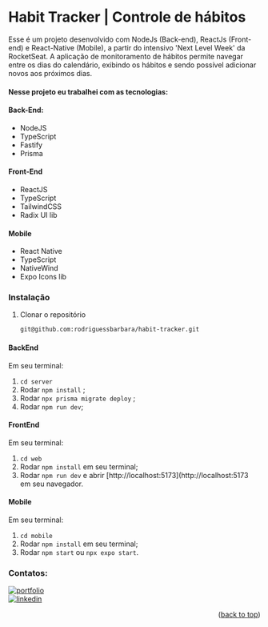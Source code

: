 # Habit Tracker | Controle de hábitos
Esse é um projeto desenvolvido com NodeJs (Back-end), ReactJs (Front-end) e React-Native (Mobile), a partir do intensivo 'Next Level Week' da RocketSeat.
A aplicação de monitoramento de hábitos permite navegar entre os dias do calendário, exibindo os hábitos e sendo possível adicionar novos aos próximos dias.

#### Nesse projeto eu trabalhei com as tecnologias:
  #### Back-End:
  - NodeJS
  - TypeScript
  - Fastify
  - Prisma

  #### Front-End
  - ReactJS
  - TypeScript
  - TailwindCSS
  - Radix UI lib

 #### Mobile
  - React Native
  - TypeScript
  - NativeWind
  - Expo Icons lib

### Instalação
1. Clonar o repositório
   ```sh
   git@github.com:rodriguessbarbara/habit-tracker.git

  #### BackEnd
  Em seu terminal:
1. `cd server`
2. Rodar `npm install` ;
3. Rodar `npx prisma migrate deploy` ;
4. Rodar `npm run dev`;

  #### FrontEnd
  Em seu terminal:
1. `cd web`
2. Rodar `npm install` em seu terminal;
3. Rodar `npm run dev` e abrir [http://localhost:5173](http://localhost:5173 em seu navegador.

  #### Mobile
  Em seu terminal:
1. `cd mobile`
2. Rodar `npm install` em seu terminal;
3. Rodar `npm start` ou `npx expo start`.

### Contatos:
[![portfolio](https://img.shields.io/badge/my_portfolio-000?style=for-the-badge&logo=ko-fi&logoColor=white)](https://rodriguessbarbara.github.io/)</br>
[![linkedin](https://img.shields.io/badge/linkedin-0A66C2?style=for-the-badge&logo=linkedin&logoColor=white)](https://www.linkedin.com/in/rodriguessbarbara/)</br>

<p align="right">(<a href="#top">back to top</a>)</p>

